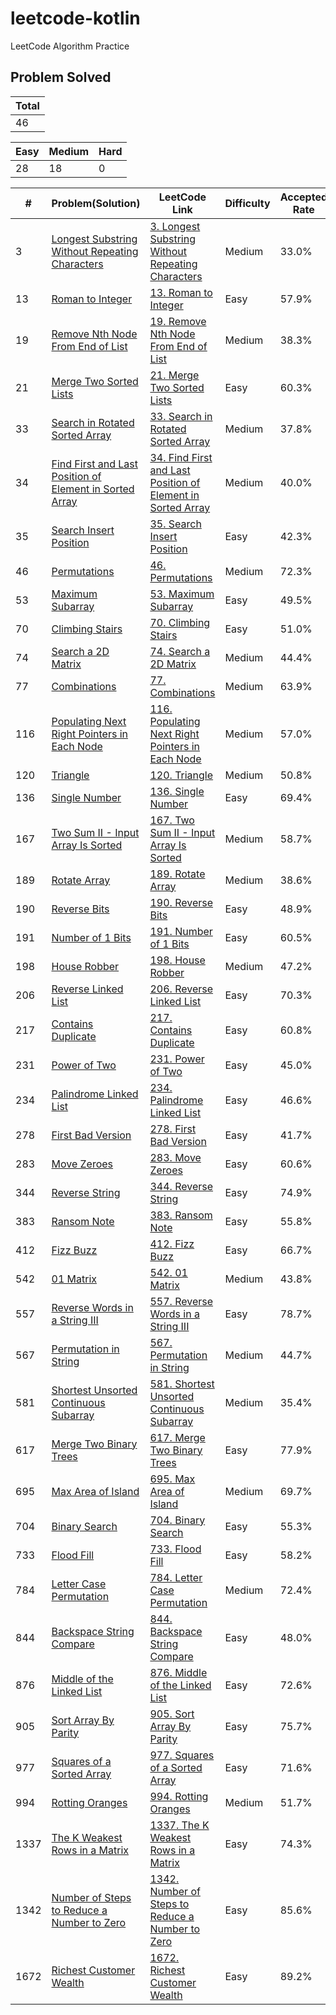 # leetcode-kotlin
LeetCode Algorithm Practice

## Problem Solved
Total |
------------- |
46 |

Easy | Medium | Hard
------------- | ------------- | -------------
28 | 18 | 0

\# | Problem(Solution) | LeetCode Link | Difficulty | Accepted Rate
------------- | ------------- | ------------- | ------------- | -------------
3 | [Longest Substring Without Repeating Characters](src/main/kotlin/solution/Sol_3_longest_substring_without_repeating_characters.kt) | [3. Longest Substring Without Repeating Characters](https://leetcode.com/problems/longest-substring-without-repeating-characters) | Medium | 33.0%
13 | [Roman to Integer](src/main/kotlin/solution/Sol_13_roman_to_integer.kt) | [13. Roman to Integer](https://leetcode.com/problems/roman-to-integer) | Easy | 57.9%
19 | [Remove Nth Node From End of List](src/main/kotlin/solution/Sol_19_remove_nth_node_from_end_of_list.kt) | [19. Remove Nth Node From End of List](https://leetcode.com/problems/remove-nth-node-from-end-of-list) | Medium | 38.3%
21 | [Merge Two Sorted Lists](src/main/kotlin/solution/Sol_21_merge_two_sorted_lists.kt) | [21. Merge Two Sorted Lists](https://leetcode.com/problems/merge-two-sorted-lists) | Easy | 60.3%
33 | [Search in Rotated Sorted Array](src/main/kotlin/solution/Sol_33_search_in_rotated_sorted_array.kt) | [33. Search in Rotated Sorted Array](https://leetcode.com/problems/search-in-rotated-sorted-array) | Medium | 37.8%
34 | [Find First and Last Position of Element in Sorted Array](src/main/kotlin/solution/Sol_34_find_first_and_last_position_of_element_in_sorted_array.kt) | [34. Find First and Last Position of Element in Sorted Array](https://leetcode.com/problems/find-first-and-last-position-of-element-in-sorted-array) | Medium | 40.0%
35 | [Search Insert Position](src/main/kotlin/solution/Sol_35_search_insert_position.kt) | [35. Search Insert Position](https://leetcode.com/problems/search-insert-position) | Easy | 42.3%
46 | [Permutations](src/main/kotlin/solution/Sol_46_permutations.kt) | [46. Permutations](https://leetcode.com/problems/permutations) | Medium | 72.3%
53 | [Maximum Subarray](src/main/kotlin/solution/Sol_53_maximum_subarray.kt) | [53. Maximum Subarray](https://leetcode.com/problems/maximum-subarray) | Easy | 49.5%
70 | [Climbing Stairs](src/main/kotlin/solution/Sol_70_climbing_stairs.kt) | [70. Climbing Stairs](https://leetcode.com/problems/climbing-stairs) | Easy | 51.0%
74 | [Search a 2D Matrix](src/main/kotlin/solution/Sol_74_search_a_2d_matrix.kt) | [74. Search a 2D Matrix](https://leetcode.com/problems/search-a-2d-matrix) | Medium | 44.4%
77 | [Combinations](src/main/kotlin/solution/Sol_77_combinations.kt) | [77. Combinations](https://leetcode.com/problems/combinations) | Medium | 63.9%
116 | [Populating Next Right Pointers in Each Node](src/main/kotlin/solution/Sol_116_populating_next_right_pointers_in_each_node.kt) | [116. Populating Next Right Pointers in Each Node](https://leetcode.com/problems/populating-next-right-pointers-in-each-node) | Medium | 57.0%
120 | [Triangle](src/main/kotlin/solution/Sol_120_triangle.kt) | [120. Triangle](https://leetcode.com/problems/triangle) | Medium | 50.8%
136 | [Single Number](src/main/kotlin/solution/Sol_136_single_number.kt) | [136. Single Number](https://leetcode.com/problems/single-number) | Easy | 69.4%
167 | [Two Sum II - Input Array Is Sorted](src/main/kotlin/solution/Sol_167_two_sum_ii_input_array_is_sorted.kt) | [167. Two Sum II - Input Array Is Sorted](https://leetcode.com/problems/two-sum-ii-input-array-is-sorted) | Medium | 58.7%
189 | [Rotate Array](src/main/kotlin/solution/Sol_189_rotate_array.kt) | [189. Rotate Array](https://leetcode.com/problems/rotate-array) | Medium | 38.6%
190 | [Reverse Bits](src/main/kotlin/solution/Sol_190_reverse_bits.kt) | [190. Reverse Bits](https://leetcode.com/problems/reverse-bits) | Easy | 48.9%
191 | [Number of 1 Bits](src/main/kotlin/solution/Sol_191_number_of_1_bits.kt) | [191. Number of 1 Bits](https://leetcode.com/problems/number-of-1-bits) | Easy | 60.5%
198 | [House Robber](src/main/kotlin/solution/Sol_198_house_robber.kt) | [198. House Robber](https://leetcode.com/problems/house-robber) | Medium | 47.2%
206 | [Reverse Linked List](src/main/kotlin/solution/Sol_206_reverse_linked_list.kt) | [206. Reverse Linked List](https://leetcode.com/problems/reverse-linked-list) | Easy | 70.3%
217 | [Contains Duplicate](src/main/kotlin/solution/Sol_217_contains_duplicate.kt) | [217. Contains Duplicate](https://leetcode.com/problems/contains-duplicate) | Easy | 60.8%
231 | [Power of Two](src/main/kotlin/solution/Sol_231_power_of_two.kt) | [231. Power of Two](https://leetcode.com/problems/power-of-two) | Easy | 45.0%
234 | [Palindrome Linked List](src/main/kotlin/solution/Sol_234_palindrome_linked_list.kt) | [234. Palindrome Linked List](https://leetcode.com/problems/palindrome-linked-list) | Easy | 46.6%
278 | [First Bad Version](src/main/kotlin/solution/Sol_278_first_bad_version.kt) | [278. First Bad Version](https://leetcode.com/problems/first-bad-version) | Easy | 41.7%
283 | [Move Zeroes](src/main/kotlin/solution/Sol_283_move_zeroes.kt) | [283. Move Zeroes](https://leetcode.com/problems/move-zeroes) | Easy | 60.6%
344 | [Reverse String](src/main/kotlin/solution/Sol_344_reverse_string.kt) | [344. Reverse String](https://leetcode.com/problems/reverse-string) | Easy | 74.9%
383 | [Ransom Note](src/main/kotlin/solution/Sol_383_ransom_note.kt) | [383. Ransom Note](https://leetcode.com/problems/ransom-note) | Easy | 55.8%
412 | [Fizz Buzz](src/main/kotlin/solution/Sol_412_fizz_buzz.kt) | [412. Fizz Buzz](https://leetcode.com/problems/fizz-buzz) | Easy | 66.7%
542 | [01 Matrix](src/main/kotlin/solution/Sol_542_01_matrix.kt) | [542. 01 Matrix](https://leetcode.com/problems/01-matrix) | Medium | 43.8%
557 | [Reverse Words in a String III](src/main/kotlin/solution/Sol_557_reverse_words_in_a_string_iii.kt) | [557. Reverse Words in a String III](https://leetcode.com/problems/reverse-words-in-a-string-iii) | Easy | 78.7%
567 | [Permutation in String](src/main/kotlin/solution/Sol_567_permutation_in_string.kt) | [567. Permutation in String](https://leetcode.com/problems/permutation-in-string) | Medium | 44.7%
581 | [Shortest Unsorted Continuous Subarray](src/main/kotlin/solution/Sol_581_shortest_unsorted_continuous_subarray.kt) | [581. Shortest Unsorted Continuous Subarray](https://leetcode.com/problems/shortest-unsorted-continuous-subarray) | Medium | 35.4%
617 | [Merge Two Binary Trees](src/main/kotlin/solution/Sol_617_merge_two_binary_trees.kt) | [617. Merge Two Binary Trees](https://leetcode.com/problems/merge-two-binary-trees) | Easy | 77.9%
695 | [Max Area of Island](src/main/kotlin/solution/Sol_695_max_area_of_island.kt) | [695. Max Area of Island](https://leetcode.com/problems/max-area-of-island) | Medium | 69.7%
704 | [Binary Search](src/main/kotlin/solution/Sol_704_binary_search.kt) | [704. Binary Search](https://leetcode.com/problems/binary-search) | Easy | 55.3%
733 | [Flood Fill](src/main/kotlin/solution/Sol_733_flood_fill.kt) | [733. Flood Fill](https://leetcode.com/problems/flood-fill) | Easy | 58.2%
784 | [Letter Case Permutation](src/main/kotlin/solution/Sol_784_letter_case_permutation.kt) | [784. Letter Case Permutation](https://leetcode.com/problems/letter-case-permutation) | Medium | 72.4%
844 | [Backspace String Compare](src/main/kotlin/solution/Sol_844_backspace_string_compare.kt) | [844. Backspace String Compare](https://leetcode.com/problems/backspace-string-compare) | Easy | 48.0%
876 | [Middle of the Linked List](src/main/kotlin/solution/Sol_876_middle_of_the_linked_list.kt) | [876. Middle of the Linked List](https://leetcode.com/problems/middle-of-the-linked-list) | Easy | 72.6%
905 | [Sort Array By Parity](src/main/kotlin/solution/Sol_905_sort_array_by_parity.kt) | [905. Sort Array By Parity](https://leetcode.com/problems/sort-array-by-parity) | Easy | 75.7%
977 | [Squares of a Sorted Array](src/main/kotlin/solution/Sol_977_squares_of_a_sorted_array.kt) | [977. Squares of a Sorted Array](https://leetcode.com/problems/squares-of-a-sorted-array) | Easy | 71.6%
994 | [Rotting Oranges](src/main/kotlin/solution/Sol_994_rotting_oranges.kt) | [994. Rotting Oranges](https://leetcode.com/problems/rotting-oranges) | Medium | 51.7%
1337 | [The K Weakest Rows in a Matrix](src/main/kotlin/solution/Sol_1337_the_k_weakest_rows_in_a_matrix.kt) | [1337. The K Weakest Rows in a Matrix](https://leetcode.com/problems/the-k-weakest-rows-in-a-matrix) | Easy | 74.3%
1342 | [Number of Steps to Reduce a Number to Zero](src/main/kotlin/solution/Sol_1342_number_of_steps_to_reduce_a_number_to_zero.kt) | [1342. Number of Steps to Reduce a Number to Zero](https://leetcode.com/problems/number-of-steps-to-reduce-a-number-to-zero) | Easy | 85.6%
1672 | [Richest Customer Wealth](src/main/kotlin/solution/Sol_1672_richest_customer_wealth.kt) | [1672. Richest Customer Wealth](https://leetcode.com/problems/richest-customer-wealth) | Easy | 89.2%
